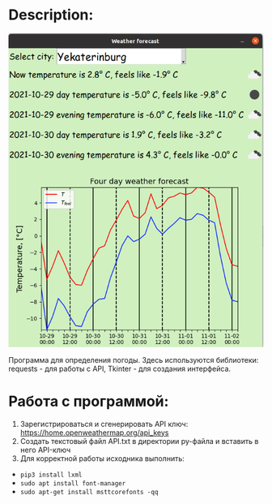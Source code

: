 # Description:
![Screenshot](Interface.png)

Программа для определения погоды. Здесь используются библиотеки: requests - для работы с API, Tkinter - для создания интерфейса.

# Работа с программой:
1) Зарегистрироваться и сгенерировать API ключ: https://home.openweathermap.org/api_keys
2) Создать текстовый файл API.txt в директории py-файла и вставить в него API-ключ
3) Для корректной работы исходника выполнить: 
* ```pip3 install lxml```
* ```sudo apt install font-manager```
* ```sudo apt-get install msttcorefonts -qq```



